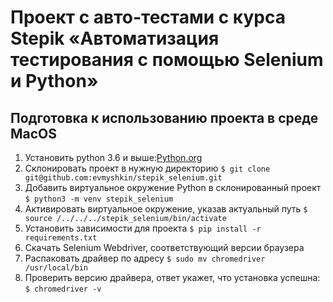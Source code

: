 # Проект с авто-тестами с курса Stepik «Автоматизация тестирования с помощью Selenium и Python»

## Подготовка к использованию проекта в среде MacOS
1. Установить python 3.6 и выше:[Python.org](https://www.python.org/downloads/)
2. Склонировать проект в нужную директорию
`$ git clone git@github.com:evmyshkin/stepik_selenium.git`
3. Добавить виртуальное окружение Python в склонированный проект
`$ python3 -m venv stepik_selenium`
4. Активировать виртуальное окружение, указав актуальный путь
`$ source /../../../stepik_selenium/bin/activate`
5. Установить зависимости для проекта
`$ pip install -r requirements.txt`
6. Скачать Selenium Webdriver, соответствующий версии браузера
7. Распаковать драйвер по адресу 
`$ sudo mv chromedriver /usr/local/bin`
8. Проверить версию драйвера, ответ укажет, что установка успешна:
`$ chromedriver -v`
